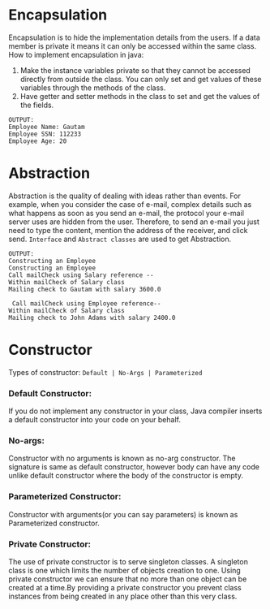 Encapsulation
==============
Encapsulation is to hide the implementation details from the users.
If a data member is private it means it can only be accessed within the same class.
How to implement encapsulation in java:
1) Make the instance variables private so that they cannot be accessed directly from outside the class. You can only set and get values of these variables through the methods of the class.
2) Have getter and setter methods in the class to set and get the values of the fields.
```
OUTPUT:
Employee Name: Gautam
Employee SSN: 112233
Employee Age: 20
```

Abstraction
===========
Abstraction  is the quality of dealing with ideas rather than events. For example, when you consider the case of e-mail, complex details such as what happens as soon as you send an e-mail, the protocol your e-mail server uses are hidden from the user. Therefore, to send an e-mail you just need to type the content, mention the address of the receiver, and click send.
`Interface` and `Abstract classes` are used to get Abstraction.
```
OUTPUT:
Constructing an Employee
Constructing an Employee
Call mailCheck using Salary reference --
Within mailCheck of Salary class 
Mailing check to Gautam with salary 3600.0

 Call mailCheck using Employee reference--
Within mailCheck of Salary class 
Mailing check to John Adams with salary 2400.0
```
Constructor
===========
Types of constructor:
```Default | No-Args | Parameterized  ```
### Default Constructor:
If you do not implement any constructor in your class, Java compiler inserts a default constructor into your code on your behalf.
### No-args:
Constructor with no arguments is known as no-arg constructor. The signature is same as default constructor, however body can have any code unlike default constructor where the body of the constructor is empty.
### Parameterized Constructor:
Constructor with arguments(or you can say parameters) is known as Parameterized constructor.
### Private Constructor:
The use of private constructor is to serve singleton classes. A singleton class is one which limits the number of objects creation to one. Using private constructor we can ensure that no more than one object can be created at a time.By providing a private constructor you prevent class instances from being created in any place other than this very class. 
